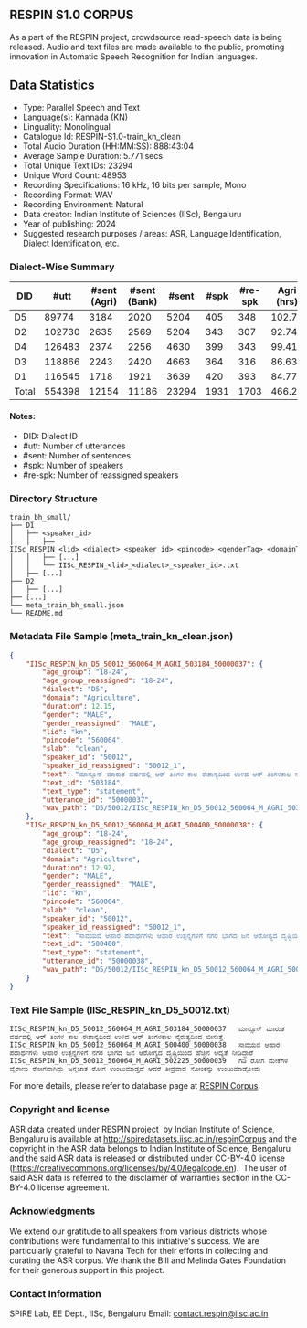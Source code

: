## RESPIN S1.0 CORPUS ##

As a part of the RESPIN project, crowdsource read-speech data is being released. Audio and text files
are made available to the public, promoting innovation in Automatic Speech Recognition for Indian languages.

## Data Statistics ##

- Type: Parallel Speech and Text
- Language(s): Kannada (KN)
- Linguality: Monolingual
- Catalogue Id: RESPIN-S1.0-train_kn_clean
- Total Audio Duration (HH:MM:SS): 888:43:04
- Average Sample Duration: 5.771 secs
- Total Unique Text IDs: 23294
- Unique Word Count: 48953
- Recording Specifications: 16 kHz, 16 bits per sample, Mono
- Recording Format: WAV
- Recording Environment: Natural
- Data creator: Indian Institute of Sciences (IISc), Bengaluru
- Year of publishing: 2024
- Suggested research purposes / areas: ASR, Language Identification, Dialect Identification, etc.

### Dialect-Wise Summary ###
| DID   | #utt | #sent (Agri) | #sent (Bank) | #sent | #spk | #re-spk | Agri (hrs) | Bank (hrs) | Total (hrs) |
|-------|------|--------------|--------------|-------|------|---------|------------|------------|-------------|
| D5 | 89774 | 3184 | 2020 | 5204 | 405 | 348 | 102.71 | 65.24 | 167.95 |
| D2 | 102730 | 2635 | 2569 | 5204 | 343 | 307 | 92.74 | 84.00 | 176.74 |
| D4 | 126483 | 2374 | 2256 | 4630 | 399 | 343 | 99.41 | 91.22 | 190.63 |
| D3 | 118866 | 2243 | 2420 | 4663 | 364 | 316 | 86.63 | 89.85 | 176.48 |
| D1 | 116545 | 1718 | 1921 | 3639 | 420 | 393 | 84.77 | 92.15 | 176.92 |
| Total | 554398 | 12154 | 11186 | 23294 | 1931 | 1703 | 466.27 | 422.45 | 888.72 |



#### Notes:
- DID: Dialect ID
- #utt: Number of utterances
- #sent: Number of sentences
- #spk: Number of speakers
- #re-spk: Number of reassigned speakers

### Directory Structure ###
```
train_bh_small/
├── D1
│   ├── <speaker_id>
│   │   ├── IISc_RESPIN_<lid>_<dialect>_<speaker_id>_<pincode>_<genderTag>_<domainTag>_<text_id>_<uttid>.wav
│   │   ├── [...]
│   │   └── IISc_RESPIN_<lid>_<dialect>_<speaker_id>.txt
│   ├── [...]
├── D2
│   ├── [...]
├── [...]
└── meta_train_bh_small.json
└── README.md
```

### Metadata File Sample (meta_train_kn_clean.json) ###

```json
{
    "IISc_RESPIN_kn_D5_50012_560064_M_AGRI_503184_50000037": {
        "age_group": "18-24",
        "age_group_reassigned": "18-24",
        "dialect": "D5",
        "domain": "Agriculture",
        "duration": 12.15,
        "gender": "MALE",
        "gender_reassigned": "MALE",
        "lid": "kn",
        "pincode": "560064",
        "slab": "clean",
        "speaker_id": "50012",
        "speaker_id_reassigned": "50012_1",
        "text": "ಮಾನ್ಸೂನ್ ಮಾರುತ ವರ್ಷದಲ್ಲಿ ಆರ್ ತಿಂಗಳ ಕಾಲ ಈಶಾನ್ಯದಿಂದ ಉಳಿದ ಆರ್ ತಿಂಗಳಕಾಲ ನೈರುತ್ಯದಿಂದ ಬೀಸುತ್ತೆ",
        "text_id": "503184",
        "text_type": "statement",
        "utterance_id": "50000037",
        "wav_path": "D5/50012/IISc_RESPIN_kn_D5_50012_560064_M_AGRI_503184_50000037.wav"
    },
    "IISc_RESPIN_kn_D5_50012_560064_M_AGRI_500400_50000038": {
        "age_group": "18-24",
        "age_group_reassigned": "18-24",
        "dialect": "D5",
        "domain": "Agriculture",
        "duration": 12.92,
        "gender": "MALE",
        "gender_reassigned": "MALE",
        "lid": "kn",
        "pincode": "560064",
        "slab": "clean",
        "speaker_id": "50012",
        "speaker_id_reassigned": "50012_1",
        "text": "ಸಾವಯವ ಆಹಾರ ಪದಾರ್ಥಗಳು ಆಹಾರ ಉತ್ಪನ್ನಗಳಿಗೆ ನಗರ ಭಾಗದ ಜನ ಆರೋಗ್ಯದ ದೃಷ್ಟಿಯಿಂದ ಹೆಚ್ಚಿನ ಆದ್ಯತೆ ನೀಡಿದ್ದಾರೆ",
        "text_id": "500400",
        "text_type": "statement",
        "utterance_id": "50000038",
        "wav_path": "D5/50012/IISc_RESPIN_kn_D5_50012_560064_M_AGRI_500400_50000038.wav"
    }
}
```

### Text File Sample (IISc_RESPIN_kn_D5_50012.txt) ###
```
IISc_RESPIN_kn_D5_50012_560064_M_AGRI_503184_50000037	ಮಾನ್ಸೂನ್ ಮಾರುತ ವರ್ಷದಲ್ಲಿ ಆರ್ ತಿಂಗಳ ಕಾಲ ಈಶಾನ್ಯದಿಂದ ಉಳಿದ ಆರ್ ತಿಂಗಳಕಾಲ ನೈರುತ್ಯದಿಂದ ಬೀಸುತ್ತೆ
IISc_RESPIN_kn_D5_50012_560064_M_AGRI_500400_50000038	ಸಾವಯವ ಆಹಾರ ಪದಾರ್ಥಗಳು ಆಹಾರ ಉತ್ಪನ್ನಗಳಿಗೆ ನಗರ ಭಾಗದ ಜನ ಆರೋಗ್ಯದ ದೃಷ್ಟಿಯಿಂದ ಹೆಚ್ಚಿನ ಆದ್ಯತೆ ನೀಡಿದ್ದಾರೆ
IISc_RESPIN_kn_D5_50012_560064_M_AGRI_502225_50000039	ಗಡಿ ರೋಗ ಮೇಕೆಗಳ ವೈರಾಣು ರೋಗವಾಗಿದ್ದು ಜನ್ಮಜಾತ ರೋಗ ಉಂಟುಮಾಡ್ತದೆ ಆದರೆ ತೀವ್ರವಾದ ಸೋಂಕನ್ನು ಉಂಟುಮಾಡ್ಬೋದು
```

For more details, please refer to database page at [RESPIN Corpus](http://spiredatasets.iisc.ac.in/respinCorpus).

### Copyright and license ###

ASR data created under RESPIN project  by Indian Institute of Science, Bengaluru is available
at http://spiredatasets.iisc.ac.in/respinCorpus and the copyright in the ASR data belongs to
Indian Institute of Science, Bengaluru and the said ASR data is released or distributed under
CC-BY-4.0 license (https://creativecommons.org/licenses/by/4.0/legalcode.en).  The user of
said ASR data is referred to the disclaimer of warranties section in the CC-BY-4.0 license
agreement.


### Acknowledgments ###

We extend our gratitude to all speakers from various districts whose contributions were fundamental to this initiative's success.
We are particularly grateful to Navana Tech for their efforts in collecting and curating the ASR corpus.
We thank the Bill and Melinda Gates Foundation for their generous support in this project.

### Contact Information ###

SPIRE Lab, EE Dept., IISc, Bengaluru
Email: contact.respin@iisc.ac.in